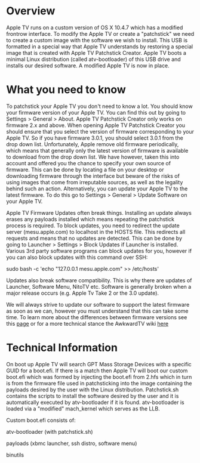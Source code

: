# Overview #

Apple TV runs on a custom version of OS X 10.4.7 which has a modified frontrow interface. To modify the Apple TV or create a "patchstick" we need to create a custom image with the software we wish to install. This USB is formatted in a special way that Apple TV understands by restoring a special image that is created with Apple TV Patchstick Creator. Apple TV boots a minimal Linux distribution (called atv-bootloader) of this USB drive and installs our desired software. A modified Apple TV is now in place.

# What you need to know #

To patchstick your Apple TV you don't need to know a lot. You should know your firmware version of your Apple TV. You can find this out by going to Settings > General > About. Apple TV Patchstick Creator only works on firmware 2.x and above. When opening Apple TV Patchstick Creator you should ensure that you select the version of firmware corresponding to your Apple TV. So if you have firmware 3.0.1, you should select 3.0.1 from the drop down list. Unfortunately, Apple remove old firmware periodically, which means that generally only the latest version of firmware is available to download from the drop down list. We have however, taken this into account and offered you the chance to specify your own source of firmware. This can be done by locating a file on your desktop or downloading firmware through the interface but beware of the risks of using images that come from irreputable sources, as well as the legality behind such an action. Alternatively, you can update your Apple TV to the latest firmware. To do this go to Settings > General > Update Software on your Apple TV.

Apple TV Firmware Updates often break things. Installing an update always erases any payloads installed which means repeating the patchstick process is required. To block updates, you need to redirect the update server (mesu.apple.com) to localhost in the HOSTS file. This redirects all requests and means that no updates are detected. This can be done by going to Launcher > Settings > Block Updates if Launcher is installed. Various 3rd party software programs can block updates for you, however if you can also block updates with this command over SSH:

sudo bash -c 'echo "127.0.0.1 mesu.apple.com" >> /etc/hosts'

Updates also break software compatibility. This is why there are updates of Launcher, Software Menu, NitoTV etc. Software is generally broken when a major release occurs (e.g. Apple Tv Take 2 or the 3.0 update).

We will always strive to update our software to support the latest firmware as soon as we can, however you must understand that this can take some time. To learn more about the differences between firmware versions see this [page](http://en.wikipedia.org/wiki/Apple_TV#Specifications) or for a more technical stance the AwkwardTV wiki [here](http://wiki.awkwardtv.org/)

# Technical Information #

On boot up Apple TV will search GPT Mass Storage Devices with a specific GUID for a boot.efi. If there is a match then Apple TV will boot our custom boot.efi which was formed by injecting the boot.efi from 2.hfs which in turn is from the firmware file used in patchsticking into the image containing the payloads desired by the user with the Linux distribution. Patchstick.sh contains the scripts to install the software desired by the user and it is automatically executed by atv-bootloader if it is found. atv-bootloader is loaded via a "modified" mach\_kernel which serves as the LLB.

Custom boot.efi consists of:

atv-bootloader (with patchstick.sh)

payloads (xbmc launcher, ssh distro, software menu)

binutils